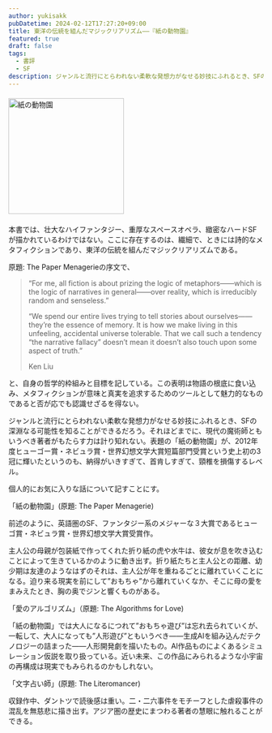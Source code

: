 ```yaml
---
author: yukisakk
pubDatetime: 2024-02-12T17:27:20+09:00
title: 東洋の伝統を組んだマジックリアリズム——『紙の動物園』
featured: true
draft: false
tags:
  - 書評
  - SF
description: ジャンルと流行にとらわれない柔軟な発想力がなせる妙技にふれるとき、SFの深淵なる可能性を知ることができるだろう。
---
```


<div style="margin: 20px 0">
<a href="https://www.amazon.co.jp/dp/4150121214/ref=nosim?tag=revbooks03-22" class="inline-block" style="margin: 0; padding: 0; border-width: 0;">     
<img src="https://images-na.ssl-images-amazon.com/images/P/4150121214.09.LZZZZZZZ.jpg" alt="紙の動物園" style="width: 228px; height: auto; border-radius: 0; margin: 0; padding: 0;"> 
</a>
</div>

本書では、壮大なハイファンタジー、重厚なスペースオペラ、緻密なハードSFが描かれているわけではない。ここに存在するのは、繊細で、ときには詩的なメタフィクションであり、東洋の伝統を組んだマジックリアリズムである。

原題: The Paper Menagerieの序文で、

> “For me, all fiction is about prizing the logic of metaphors——which is the logic of narratives in general——over reality, which is irreducibly random and senseless.”
>
> “We spend our entire lives trying to tell stories about ourselves——they’re the essence of memory. It is how we make living in this unfeeling, accidental universe tolerable. That we call such a tendency “the narrative fallacy” doesn’t mean it doesn’t also touch upon some aspect of truth.”
>
> Ken Liu

と、自身の哲学的枠組みと目標を記している。この表明は物語の根底に食い込み、メタフィクションが意味と真実を追求するためのツールとして魅力的なものであると否が応でも認識せざるを得ない。

ジャンルと流行にとらわれない柔軟な発想力がなせる妙技にふれるとき、SFの深淵なる可能性を知ることができるだろう。それほどまでに、現代の魔術師ともいうべき著者がもたらす力は計り知れない。表題の「紙の動物園」が、2012年度ヒューゴー賞・ネビュラ賞・世界幻想文学大賞短篇部門受賞という史上初の3冠に輝いたというのも、納得がいきすぎて、首肯しすぎて、頸椎を損傷するレベル。

個人的にお気に入りな話について記すことにす。

「紙の動物園」(原題: The Paper Menagerie)

前述のように、英語圏のSF、ファンタジー系のメジャーな３大賞であるヒューゴ賞・ネビュラ賞・世界幻想文学大賞受賞作。

主人公の母親が包装紙で作ってくれた折り紙の虎や水牛は、彼女が息を吹き込むことによって生きているかのように動き出す。折り紙たちと主人公との距離、幼少期は友達のようなはずのそれは、主人公が年を重ねるごとに離れていくことになる。迫り来る現実を前にして”おもちゃ”から離れていくなか、そこに母の愛をまみえたとき、胸の奥でジンと響くものがある。

「愛のアルゴリズム」（原題: The Algorithms for Love) 

「紙の動物園」では大人になるにつれて”おもちゃ遊び”は忘れ去られていくが、一転して、大人になっても”人形遊び”ともいうべき——生成AIを組み込んだテクノロジーの詰まった——人形開発劇を描いたもの。AI作品ものによくあるシミュレーション仮説を取り扱っている。近い未来、この作品にみられるような小宇宙の再構成は現実でもみられるのかもしれない。

「文字占い師」(原題: The Literomancer)

収録作中、ダントツで読後感は重い。二・二六事件をモチーフとした虐殺事件の混乱を無慈悲に描き出す。アジア圏の歴史にまつわる著者の慧眼に触れることができる。
